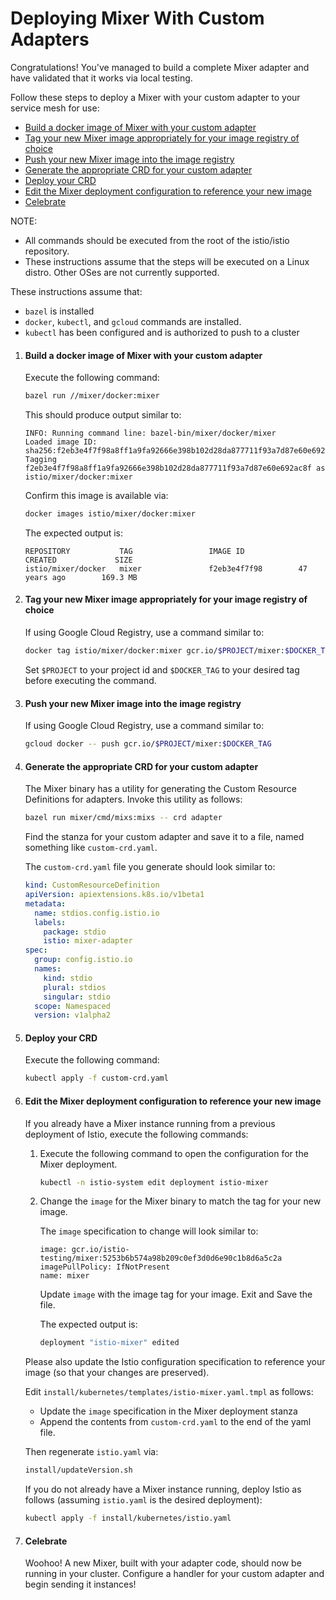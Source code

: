 # Deploying Mixer With Custom Adapters

Congratulations! You've managed to build a complete Mixer adapter and have validated
that it works via local testing.

Follow these steps to deploy a Mixer with your custom adapter to your service
mesh for use:
  * [Build a docker image of Mixer with your custom adapter](#build-a-docker-image-of-mixer-with-your-custom-adapter)
  * [Tag your new Mixer image appropriately for your image registry of choice](#tag-your-new-mixer-image-appropriately-for-your-image-registry-of-choice)
  * [Push your new Mixer image into the image registry](#push-your-new-mixer-image-into-the-image-registry)
  * [Generate the appropriate CRD for your custom adapter](#generate-the-appropriate-crd-for-your-custom-adapter)
  * [Deploy your CRD](#deploy-your-crd)
  * [Edit the Mixer deployment configuration to reference your new image](#edit-the-mixer-deployment-configuration-to-reference-your-new-image)
  * [Celebrate](#celebrate)

NOTE: 
  * All commands should be executed from the root of the istio/istio repository.
  * These instructions assume that the steps will be executed on a Linux distro. 
    Other OSes are not currently supported.

These instructions assume that:
  * `bazel` is installed
  * `docker`, `kubectl`, and `gcloud` commands are installed.
  * `kubectl` has been configured and is authorized to push to a cluster


1. #### Build a docker image of Mixer with your custom adapter

   Execute the following command:

   ```bash
   bazel run //mixer/docker:mixer
   ```

   This should produce output similar to:

   ```
   INFO: Running command line: bazel-bin/mixer/docker/mixer
   Loaded image ID: sha256:f2eb3e4f7f98a8ff1a9fa92666e398b102d28da877711f93a7d87e60e692ac8f
   Tagging f2eb3e4f7f98a8ff1a9fa92666e398b102d28da877711f93a7d87e60e692ac8f as istio/mixer/docker:mixer
   ```

   Confirm this image is available via:

   ```bash
   docker images istio/mixer/docker:mixer
   ```

   The expected output is:

   ```
   REPOSITORY           TAG                 IMAGE ID            CREATED             SIZE
   istio/mixer/docker   mixer               f2eb3e4f7f98        47 years ago        169.3 MB
   ```

1. #### Tag your new Mixer image appropriately for your image registry of choice

   If using Google Cloud Registry, use a command similar to:
   
   ```bash
   docker tag istio/mixer/docker:mixer gcr.io/$PROJECT/mixer:$DOCKER_TAG   
   ```
   
   Set `$PROJECT` to your project id and `$DOCKER_TAG` to your desired tag before executing the command.
   
1. #### Push your new Mixer image into the image registry

   If using Google Cloud Registry, use a command similar to:
   
   ```bash
   gcloud docker -- push gcr.io/$PROJECT/mixer:$DOCKER_TAG
   ```
   
1. #### Generate the appropriate CRD for your custom adapter

   The Mixer binary has a utility for generating the Custom Resource Definitions for adapters. Invoke this utility as follows:
   
   ```bash
   bazel run mixer/cmd/mixs:mixs -- crd adapter
   ``` 

   Find the stanza for your custom adapter and save it to a file, named something like `custom-crd.yaml`.
   
   The `custom-crd.yaml` file you generate should look similar to:
   
   ```yaml
   kind: CustomResourceDefinition
   apiVersion: apiextensions.k8s.io/v1beta1
   metadata:
     name: stdios.config.istio.io
     labels:
       package: stdio
       istio: mixer-adapter
   spec:
     group: config.istio.io
     names:
       kind: stdio
       plural: stdios
       singular: stdio
     scope: Namespaced
     version: v1alpha2
   ```

1. #### Deploy your CRD

   Execute the following command:
   
   ```bash
   kubectl apply -f custom-crd.yaml
   ```
   
1. #### Edit the Mixer deployment configuration to reference your new image

   If you already have a Mixer instance running from a previous deployment of Istio, execute the following commands:
   
   1. Execute the following command to open the configuration for the Mixer deployment.
   
      ```bash
      kubectl -n istio-system edit deployment istio-mixer
      ```
      
   1. Change the `image` for the Mixer binary to match the tag for your new image.
   
      The `image` specification to change will look similar to:
      
      ```
      image: gcr.io/istio-testing/mixer:5253b6b574a98b209c0ef3d0d6e90c1b8d6a5c2a
      imagePullPolicy: IfNotPresent
      name: mixer
      ```
      
      Update `image` with the image tag for your image. Exit and Save the file.
      
      The expected output is:
      
      ```bash
      deployment "istio-mixer" edited
      ```
      
   Please also update the Istio configuration specification to reference your image (so that your changes are preserved).
     
   Edit `install/kubernetes/templates/istio-mixer.yaml.tmpl` as follows:
   * Update the `image` specification in the Mixer deployment stanza
   * Append the contents from `custom-crd.yaml` to the end of the yaml file. 
   
   Then regenerate `istio.yaml` via:   
   ```bash
   install/updateVersion.sh
   ```

   If you do not already have a Mixer instance running, deploy Istio as follows (assuming `istio.yaml` is the desired deployment):
   
   ```bash
   kubectl apply -f install/kubernetes/istio.yaml 
   ```
 
 1. #### Celebrate
 
    Woohoo! A new Mixer, built with your adapter code, should now be running in your cluster. Configure a handler for your custom adapter and begin sending it instances!
